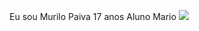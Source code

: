 Eu sou Murilo Paiva 
17 anos 
Aluno Mario
![](https://media1.tenor.com/m/aPgTU-Z9j1MAAAAd/funny-dogs-cute.gif)
